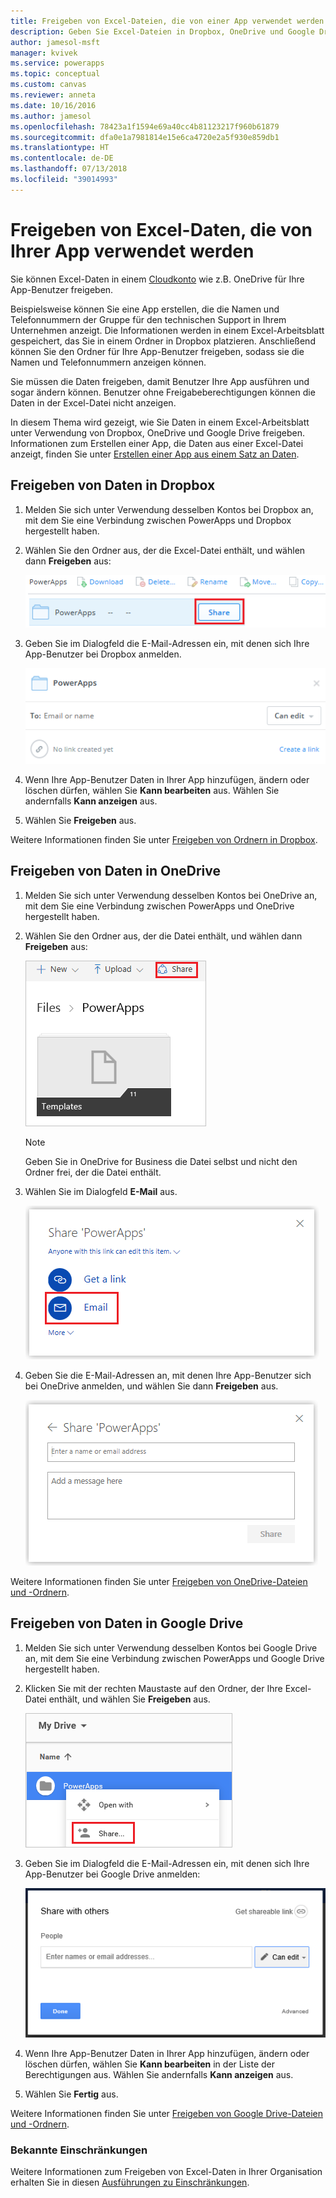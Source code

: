 ```yaml
---
title: Freigeben von Excel-Dateien, die von einer App verwendet werden | Microsoft-Dokumentation
description: Geben Sie Excel-Dateien in Dropbox, OneDrive und Google Drive frei. Benutzer können Dateien und Ordner bearbeiten und anzeigen.
author: jamesol-msft
manager: kvivek
ms.service: powerapps
ms.topic: conceptual
ms.custom: canvas
ms.reviewer: anneta
ms.date: 10/16/2016
ms.author: jamesol
ms.openlocfilehash: 78423a1f1594e69a40cc4b81123217f960b61879
ms.sourcegitcommit: dfa0e1a7981814e15e6ca4720e2a5f930e859db1
ms.translationtype: HT
ms.contentlocale: de-DE
ms.lasthandoff: 07/13/2018
ms.locfileid: "39014993"
---
```

# <a name="share-excel-data-used-by-your-app"></a>Freigeben von Excel-Daten, die von Ihrer App verwendet werden
Sie können Excel-Daten in einem [Cloudkonto](connections/cloud-storage-blob-connections.md) wie z.B. OneDrive für Ihre App-Benutzer freigeben.

Beispielsweise können Sie eine App erstellen, die die Namen und Telefonnummern der Gruppe für den technischen Support in Ihrem Unternehmen anzeigt. Die Informationen werden in einem Excel-Arbeitsblatt gespeichert, das Sie in einem Ordner in Dropbox platzieren. Anschließend können Sie den Ordner für Ihre App-Benutzer freigeben, sodass sie die Namen und Telefonnummern anzeigen können.

Sie müssen die Daten freigeben, damit Benutzer Ihre App ausführen und sogar ändern können. Benutzer ohne Freigabeberechtigungen können die Daten in der Excel-Datei nicht anzeigen.

In diesem Thema wird gezeigt, wie Sie Daten in einem Excel-Arbeitsblatt unter Verwendung von Dropbox, OneDrive und Google Drive freigeben. Informationen zum Erstellen einer App, die Daten aus einer Excel-Datei anzeigt, finden Sie unter [Erstellen einer App aus einem Satz an Daten](get-started-create-from-data.md).

## <a name="share-data-in-dropbox"></a>Freigeben von Daten in Dropbox
1. Melden Sie sich unter Verwendung desselben Kontos bei Dropbox an, mit dem Sie eine Verbindung zwischen PowerApps und Dropbox hergestellt haben.
2. Wählen Sie den Ordner aus, der die Excel-Datei enthält, und wählen dann **Freigeben** aus:  
   
    ![Befehl zum Freigeben](./media/share-app-data/dropbox-share.png)
3. Geben Sie im Dialogfeld die E-Mail-Adressen ein, mit denen sich Ihre App-Benutzer bei Dropbox anmelden.  
   
    ![Freigabe in Dropbox](./media/share-app-data/dropbox-perms.png)
4. Wenn Ihre App-Benutzer Daten in Ihrer App hinzufügen, ändern oder löschen dürfen, wählen Sie **Kann bearbeiten** aus. Wählen Sie andernfalls **Kann anzeigen** aus.
5. Wählen Sie **Freigeben** aus.

Weitere Informationen finden Sie unter [Freigeben von Ordnern in Dropbox](https://www.dropbox.com/en/help/19).

## <a name="share-data-in-onedrive"></a>Freigeben von Daten in OneDrive
1. Melden Sie sich unter Verwendung desselben Kontos bei OneDrive an, mit dem Sie eine Verbindung zwischen PowerApps und OneDrive hergestellt haben.
2. Wählen Sie den Ordner aus, der die Datei enthält, und wählen dann **Freigeben** aus:  
   
    ![Befehl zum Freigeben](./media/share-app-data/onedrive-share.png)
   
    > [!NOTE]
   > Geben Sie in OneDrive for Business die Datei selbst und nicht den Ordner frei, der die Datei enthält.
3. Wählen Sie im Dialogfeld **E-Mail** aus.
   
    ![Freigabe per E-Mail](./media/share-app-data/onedrive-email.png)
4. Geben Sie die E-Mail-Adressen an, mit denen Ihre App-Benutzer sich bei OneDrive anmelden, und wählen Sie dann **Freigeben** aus.  
   
    ![Angeben eines Benutzers](./media/share-app-data/onedrive-perms.png)

Weitere Informationen finden Sie unter [Freigeben von OneDrive-Dateien und -Ordnern](https://support.office.com/article/Share-OneDrive-files-and-folders-and-change-permissions-9fcc2f7d-de0c-4cec-93b0-a82024800c07).

## <a name="share-data-in-google-drive"></a>Freigeben von Daten in Google Drive
1. Melden Sie sich unter Verwendung desselben Kontos bei Google Drive an, mit dem Sie eine Verbindung zwischen PowerApps und Google Drive hergestellt haben.
2. Klicken Sie mit der rechten Maustaste auf den Ordner, der Ihre Excel-Datei enthält, und wählen Sie **Freigeben** aus.  
   
    ![Befehl zum Freigeben](./media/share-app-data/googledrive-share.png)
3. Geben Sie im Dialogfeld die E-Mail-Adressen ein, mit denen sich Ihre App-Benutzer bei Google Drive anmelden:  
   
    ![Angeben eines Benutzers](./media/share-app-data/googledrive-perms.png)
4. Wenn Ihre App-Benutzer Daten in Ihrer App hinzufügen, ändern oder löschen dürfen, wählen Sie **Kann bearbeiten** in der Liste der Berechtigungen aus. Wählen Sie andernfalls **Kann anzeigen** aus.
5. Wählen Sie **Fertig** aus.

Weitere Informationen finden Sie unter [Freigeben von Google Drive-Dateien und -Ordnern](https://support.google.com/drive/answer/2494822).

### <a name="known-limitations"></a>Bekannte Einschränkungen
Weitere Informationen zum Freigeben von Excel-Daten in Ihrer Organisation erhalten Sie in diesen [Ausführungen zu Einschränkungen](connections/cloud-storage-blob-connections.md#known-limitations).

